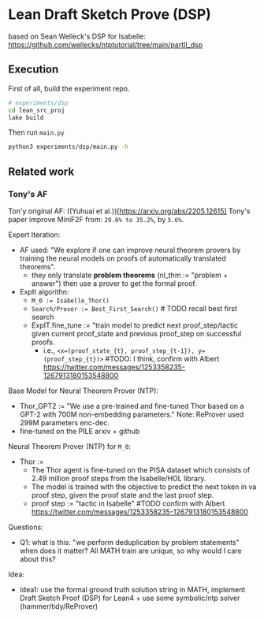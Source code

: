 # Lean Draft Sketch Prove (DSP)

based on Sean Welleck's DSP for Isabelle: https://github.com/wellecks/ntptutorial/tree/main/partII_dsp

## Execution

First of all, build the experiment repo.

``` sh
# experiments/dsp
cd lean_src_proj
lake build
```
Then run `main.py`
``` sh
python3 experiments/dsp/main.py -h
```

## Related work

### Tony's AF
Ton'y original AF: ((Yuhuai et al.))[https://arxiv.org/abs/2205.12615]
Tony's paper improve MiniF2F from: `29.6% to 35.2%`, by `5.6%`. 

Expert Iteration:
-  AF used: "We explore if one can improve neural theorem provers by training the neural models on proofs of automatically translated theorems".
    - they only translate **problem theorems** (nl_thm := "problem + answer") then use a prover to get the formal proof.
- ExpIt algorithn:
    - `M_0 := Isabelle_Thor()`
    - `Search/Prover := Best_First_Search()`  # TODO recall best first search
    - ExpIT.fine_tune := "train model to predict next proof_step/tactic given current proof_state and previous proof_step on successful proofs.
        - i.e., `<x=(proof_state_{t}, proof_step_{t-1}), y=(proof_step_{t})>`  #TODO: I think, confirm with Albert https://twitter.com/messages/1253358235-1267913180153548800

Base Model for Neural Theorem Prover (NTP):
- Thor_GPT2 := "We use a pre-trained and fine-tuned Thor based on a GPT-2 with 700M non-embedding parameters." Note: ReProver used 299M parameters enc-dec. 
- fine-tuned on the PILE arxiv + github

Neural Theorem Prover (NTP) for `M_0`:
- Thor := 
    - The Thor agent is fine-tuned on the PISA dataset which consists of 2.49 million proof steps from the Isabelle/HOL library.
    - The model is trained with the objective to predict the next token in va proof step, given the proof state and the last proof step.
    - proof step := "tactic in Isabelle"  #TODO confirm with Albert https://twitter.com/messages/1253358235-1267913180153548800

Questions: 
- Q1: what is this: "we perform deduplication by problem statements" when does it matter? All MATH train are unique, so why would I care about this?

Idea:
- Idea1: use the formal ground truth solution string in MATH, implement Draft Sketch Proof (DSP) for Lean4 + use some symbolic/ntp solver (hammer/tidy/ReProver)
